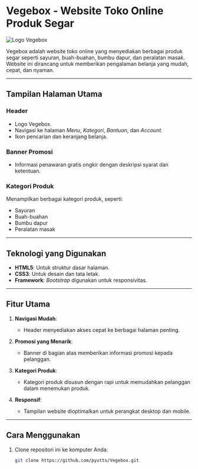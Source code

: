 # Vegebox - Website Toko Online Produk Segar
![Logo Vegebox](assets/images/logo.png)

Vegebox adalah website toko online yang menyediakan berbagai produk segar seperti sayuran, buah-buahan, bumbu dapur, dan peralatan masak. Website ini dirancang untuk memberikan pengalaman belanja yang mudah, cepat, dan nyaman.

---

## Tampilan Halaman Utama

### **Header**
- Logo Vegebox.
- Navigasi ke halaman *Menu*, *Kategori*, *Bantuan*, dan *Account*.
- Ikon pencarian dan keranjang belanja.

### **Banner Promosi**
- Informasi penawaran gratis ongkir dengan deskripsi syarat dan ketentuan.

### **Kategori Produk**
Menampilkan berbagai kategori produk, seperti:
- Sayuran
- Buah-buahan
- Bumbu dapur
- Peralatan masak

---

## Teknologi yang Digunakan

- **HTML5**: Untuk struktur dasar halaman.
- **CSS3**: Untuk desain dan tata letak.
- **Framework**: *Bootstrap* digunakan untuk responsivitas.

---

## Fitur Utama

1. **Navigasi Mudah**:
   - Header menyediakan akses cepat ke berbagai halaman penting.
   
2. **Promosi yang Menarik**:
   - Banner di bagian atas memberikan informasi promosi kepada pelanggan.

3. **Kategori Produk**:
   - Kategori produk disusun dengan rapi untuk memudahkan pelanggan dalam menemukan produk.

4. **Responsif**:
   - Tampilan website dioptimalkan untuk perangkat desktop dan mobile.

---

## Cara Menggunakan

1. Clone repositori ini ke komputer Anda:
   ```bash
   git clone https://github.com/pyutts/Vegebox.git
